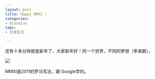 ```yaml
---
layout: post
title: Happy MMXI !
categories:
- Diandian
tags:
- 日常生活

---
```

<p>还有十多分钟就是新年了，大家新年好！同一个世界，不同的梦想（李承鹏）。</p>
<p><img src="http://m2.img.srcdd.com/farm4/d/2012/0627/10/30CCC60F9602A4AEB92073E58E342927_B500_900_421_163.JPEG" />‍</p>
<p>MMXI是2011的罗马写法，跟 Google学的。</p>
<p></p>